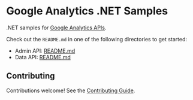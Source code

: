 # Google Analytics .NET Samples

.NET samples for [Google Analytics APIs][ga].

Check out the `README.md` in one of the following directories to get started:

- Admin API: [README.md](analytics-admin/README.md)
- Data API: [README.md](analytics-data/README.md)

## Contributing

Contributions welcome! See the [Contributing Guide](CONTRIBUTING.md).

[ga]: https://developers.google.com/analytics
